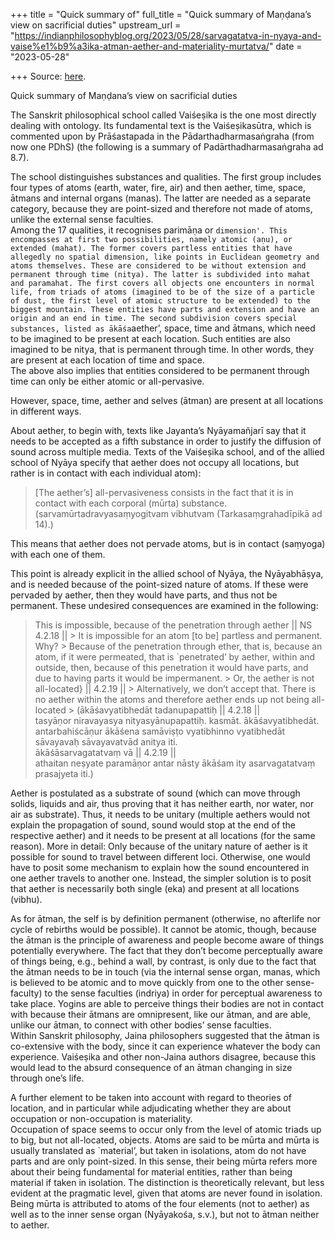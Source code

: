 +++
title = "Quick summary of"
full_title = "Quick summary of Maṇḍana’s view on sacrificial duties"
upstream_url = "https://indianphilosophyblog.org/2023/05/28/sarvagatatva-in-nyaya-and-vaise%e1%b9%a3ika-atman-aether-and-materiality-murtatva/"
date = "2023-05-28"

+++
Source: [here](https://indianphilosophyblog.org/2023/05/28/sarvagatatva-in-nyaya-and-vaise%e1%b9%a3ika-atman-aether-and-materiality-murtatva/).

Quick summary of Maṇḍana’s view on sacrificial duties

The Sanskrit philosophical school called Vaiśeṣika is the one most directly dealing with ontology. Its fundamental text is the Vaiśeṣikasūtra, which is commented upon by Prāśastapada in the Pādarthadharmasaṅgraha (from now one PDhS) (the following is a summary of Padārthadharmasaṅgraha ad 8.7).

The school distinguishes substances and qualities. The first group includes four types of atoms (earth, water, fire, air) and then aether, time, space, ātmans and internal organs (manas). The latter are needed as a separate category, because they are point-sized and therefore not made of atoms, unlike the external sense faculties.  
Among the 17 qualities, it recognises parimāṇa or `dimension'. This encompasses at first two possibilities, namely atomic (aṇu), or extended (mahat). The former covers partless entities that have allegedly no spatial dimension, like points in Euclidean geometry and atoms themselves. These are considered to be without extension and permanent through time (nitya). The latter is subdivided into mahat and paramahat. The first covers all objects one encounters in normal life, from triads of atoms (imagined to be of the size of a particle of dust, the first level of atomic structure to be extended) to the biggest mountain. These entities have parts and extension and have an origin and an end in time. The second subdivision covers special substances, listed as ākāśa`aether’, space, time and ātmans, which need to be imagined to be present at each location. Such entities are also imagined to be nitya, that is permanent through time. In other words, they are present at each location of time and space.  
The above also implies that entities considered to be permanent through time can only be either atomic or all-pervasive.

However, space, time, aether and selves (ātman) are present at all locations in different ways.

About aether, to begin with, texts like Jayanta’s Nyāyamañjarī say that it needs to be accepted as a fifth substance in order to justify the diffusion of sound across multiple media. Texts of the Vaiśeṣika school, and of the allied school of Nyāya specify that aether does not occupy all locations, but rather is in contact with each individual atom):

> \[The aether’s\] all-pervasiveness consists in the fact that it is in contact with each corporal (mūrta) substance.  
> (sarvamūrtadravyasaṃyogitvam vibhutvam (Tarkasaṃgrahadīpikā ad 14).)

This means that aether does not pervade atoms, but is in contact (saṃyoga) with each one of them.

This point is already explicit in the allied school of Nyāya, the Nyāyabhāṣya, and is needed because of the point-sized nature of atoms. If these were pervaded by aether, then they would have parts, and thus not be permanent. These undesired consequences are examined in the following:

> This is impossible, because of the penetration through aether \|\| NS 4.2.18 \|\| >
> It is impossible for an atom \[to be\] partless and permanent. Why? > Because of the penetration through ether, that is, because an atom, if it were permeated, that is \`penetrated’ by aether, within and outside, then, because of this penetration it would have parts, and due to having parts it would be impermanent. >
> Or, the aether is not all-located} \|\| 4.2.19 \|\| >
> Alternatively, we don’t accept that. There is no aether within the atoms and therefore aether ends up not being all-located >
> (ākāśavyatibhedāt tadanupapattiḥ \|\| 4.2.18 \|\|  
> tasyāṇor niravayasya nityasyānupapattiḥ. kasmāt. ākāśavyatibhedāt. antarbahiścāṇur ākāśena samāviṣṭo vyatibhinno vyatibhedāt sāvayavaḥ sāvayavatvād anitya iti.  
> ākāśāsarvagatatvaṃ vā \|\| 4.2.19 \|\|  
> athaitan neṣyate paramāṇor antar nāsty ākāśam ity asarvagatatvaṃ prasajyeta iti.)

Aether is postulated as a substrate of sound (which can move through solids, liquids and air, thus proving that it has neither earth, nor water, nor air as substrate). Thus, it needs to be unitary (multiple aethers would not explain the propagation of sound, sound would stop at the end of the respective aether) and it needs to be present at all locations (for the same reason). More in detail: Only because of the unitary nature of aether is it possible for sound to travel between different loci. Otherwise, one would have to posit some mechanism to explain how the sound encountered in one aether travels to another one. Instead, the simpler solution is to posit that aether is necessarily both single (eka) and present at all locations (vibhu).

As for ātman, the self is by definition permanent (otherwise, no afterlife nor cycle of rebirths would be possible). It cannot be atomic, though, because the ātman is the principle of awareness and people become aware of things potentially everywhere. The fact that they don’t become perceptually aware of things being, e.g., behind a wall, by contrast, is only due to the fact that the ātman needs to be in touch (via the internal sense organ, manas, which is believed to be atomic and to move quickly from one to the other sense-faculty) to the sense faculties (indriya) in order for perceptual awareness to take place. Yogins are able to perceive things their bodies are not in contact with because their ātmans are omnipresent, like our ātman, and are able, unlike our ātman, to connect with other bodies’ sense faculties.  
Within Sanskrit philosophy, Jaina philosophers suggested that the ātman is co-extensive with the body, since it can experience whatever the body can experience. Vaiśeṣika and other non-Jaina authors disagree, because this would lead to the absurd consequence of an ātman changing in size through one’s life.

A further element to be taken into account with regard to theories of location, and in particular while adjudicating whether they are about occupation or non-occupation is materiality.  
Occupation of space seems to occur only from the level of atomic triads up to big, but not all-located, objects. Atoms are said to be mūrta and mūrta is usually translated as \`material’, but taken in isolations, atom do not have parts and are only point-sized. In this sense, their being mūrta refers more about their being fundamental for material entities, rather than being material if taken in isolation. The distinction is theoretically relevant, but less evident at the pragmatic level, given that atoms are never found in isolation. Being mūrta is attributed to atoms of the four elements (not to aether) as well as to the inner sense organ (Nyāyakośa, s.v.), but not to ātman neither to aether.
